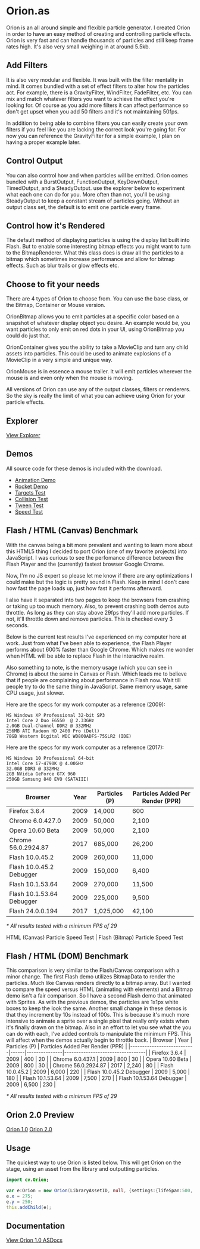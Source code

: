# Orion.as

Orion is an all around simple and flexible particle generator. I created Orion in order to have an easy method of creating and controlling particle effects. Orion is very fast and can handle thousands of particles and still keep frame rates high. It's also very small weighing in at around 5.5kb.

## Add Filters

It is also very modular and flexible. It was built with the filter mentality in mind. It comes bundled with a set of effect filters to alter how the particles act. For example, there is a GravityFilter, WindFilter, FadeFilter, etc. You can mix and match whatever filters you want to achieve the effect you're looking for. Of course as you add more filters it can affect performance so don't get upset when you add 50 filters and it's not maintaining 50fps.

In addition to being able to combine filters you can easily create your own filters if you feel like you are lacking the correct look you're going for. For now you can reference the GravityFilter for a simple example, I plan on having a proper example later.

## Control Output

You can also control how and when particles will be emitted. Orion comes bundled with a BurstOutput, FunctionOutput, KeyDownOutput, TimedOutput, and a SteadyOutput. use the explorer below to experiment what each one can do for you. More often than not, you'll be using SteadyOutput to keep a constant stream of particles going. Without an output class set, the default is to emit one particle every frame.

## Control how it's Rendered

The default method of displaying particles is using the display list built into Flash. But to enable some interesting bitmap effects you might want to turn to the BitmapRenderer. What this class does is draw all the particles to a bitmap which sometimes increase performance and allow for bitmap effects. Such as blur trails or glow effects etc.

## Choose to fit your needs

There are 4 types of Orion to choose from. You can use the base class, or the Bitmap, Container or Mouse version.

OrionBitmap allows you to emit particles at a specific color based on a snapshot of whatever display object you desire. An example would be, you want particles to only emit on red dots in your UI, using OrionBitmap you could do just that.

OrionContainer gives you the ability to take a MovieClip and turn any child assets into particles. This could be used to animate explosions of a MovieClip in a very simple and unique way.

OrionMouse is in essence a mouse trailer. It will emit particles wherever the mouse is and even only when the mouse is moving.

All versions of Orion can use any of the output classes, filters or renderers. So the sky is really the limit of what you can achieve using Orion for your particle effects.

## Explorer

[View Explorer](/bin/OrionExplorer.swf)

## Demos

All source code for these demos is included with the download.

-   [Animation Demo](/bin/Demo.swf)
-   [Rocket Demo](/bin/Rocket.swf)
-   [Targets Test](/bin/TargetsTest.swf)
-   [Collision Test](/bin/Collision%20Test.swf)
-   [Tween Test](/bin/TweenTest.swf)
-   [Speed Test](/bin/Speedtest.swf)

## Flash / HTML (Canvas) Benchmark

With the canvas being a bit more prevalent and wanting to learn more about this HTML5 thing I decided to port Orion (one of my favorite projects) into JavaScript. I was curious to see the perfomance difference between the Flash Player and the (currently) fastest browser Google Chrome.

Now, I'm no JS expert so please let me know if there are any optimizations I could make but the logic is pretty sound in Flash. Keep in mind I don't care how fast the page loads up, just how fast it performs afterward.

I also have it separated into two pages to keep the browsers from crashing or taking up too much memory. Also, to prevent crashing both demos auto throttle. As long as they can stay above 29fps they'll add more particles. If not, it'll throttle down and remove particles. This is checked every 3 seconds.

Below is the current test results I've experienced on my computer here at work. Just from what I've been able to experience, the Flash Player performs about 600% faster than Google Chrome. Which makes me wonder when HTML will be able to replace Flash in the interactive realm.

Also something to note, is the memory usage (which you can see in Chrome) is about the same in Canvas or Flash. Which leads me to believe that if people are complaining about performance in Flash now. Wait till people try to do the same thing in JavaScript. Same memory usage, same CPU usage, just slower.

Here are the specs for my work computer as a reference (2009):

```
MS Windows XP Professional 32-bit SP3
Intel Core 2 Duo E6550  @ 2.33GHz
2.0GB Dual-Channel DDR2 @ 332MHz
256MB ATI Radeon HD 2400 Pro (Dell)
78GB Western Digital WDC WD800ADFS-75SLR2 (IDE)
```

Here are the specs for my work computer as a reference (2017):

```
MS Windows 10 Professional 64-bit
Intel Core i7-4790K @ 4.00GHz
32.0GB DDR3 @ 332MHz
2GB NVidia GeForce GTX 960
250GB Samsung 840 EVO (SATAIII)
```

| Browser                   | Year | Particles (P) | Particles Added Per Render (PPR) |
| ------------------------- | ---- | ------------- | -------------------------------- |
| Firefox 3.6.4             | 2009 | 14,000        | 600                              |
| Chrome 6.0.427.0          | 2009 | 50,000        | 2,100                            |
| Opera 10.60 Beta          | 2009 | 50,000        | 2,100                            |
| Chrome 56.0.2924.87       | 2017 | 685,000       | 26,200                           |
| Flash 10.0.45.2           | 2009 | 260,000       | 11,000                           |
| Flash 10.0.45.2 Debugger  | 2009 | 150,000       | 6,400                            |
| Flash 10.1.53.64          | 2009 | 270,000       | 11,500                           |
| Flash 10.1.53.64 Debugger | 2009 | 225,000       | 9,500                            |
| Flash 24.0.0.194          | 2017 | 1,025,000     | 42,100                           |

_\* All results tested with a minimum FPS of 29_

HTML (Canvas) Particle Speed Test | Flash (Bitmap) Particle Speed Test

## Flash / HTML (DOM) Benchmark

This comparison is very similar to the Flash/Canvas comparison with a minor change. The first Flash demo utilizes BitmapData to render the particles. Much like Canvas renders directly to a bitmap array. But I wanted to compare the speed versus HTML (animating with elements) and a Bitmap demo isn't a fair comparison. So I have a second Flash demo that animated with Sprites. As with the previous demos, the particles are 1x1px white boxes to keep the look the same. Another small change in these demos is that they increment by 10s instead of 100s. This is because it's much more intensive to animate a sprite over a single pixel that really only exists when it's finally drawn on the bitmap. Also in an effort to let you see what the you can do with each, I've added controls to manipulate the minimum FPS. This will affect when the demos actually begin to throttle back.
| Browser | Year | Particles (P) | Particles Added Per Render (PPR) |
|---------------------------|------|---------------|----------------------------------|
| Firefox 3.6.4 | 2009 | 400 | 20 |
| Chrome 6.0.437.1 | 2009 | 800 | 30 |
| Opera 10.60 Beta | 2009 | 800 | 30 |
| Chrome 56.0.2924.87 | 2017 | 2,240 | 80 |
| Flash 10.0.45.2 | 2009 | 6,000 | 220 |
| Flash 10.0.45.2 Debugger | 2009 | 5,000 | 180 |
| Flash 10.1.53.64 | 2009 | 7,500 | 270 |
| Flash 10.1.53.64 Debugger | 2009 | 6,500 | 230 |

_\* All results tested with a minimum FPS of 29_

## Orion 2.0 Preview

[Orion 1.0](/bin/SpeedTest_1.0.swf)
[Orion 2.0](/bin/SpeedTest_2.0.swf)

## Usage

The quickest way to use Orion is listed below. This will get Orion on the stage, using an asset from the library and outputting particles.

```actionscript
import cv.Orion;

var e:Orion = new Orion(LibraryAssetID, null, {settings:{lifeSpan:500, velocityXMin:-50, velocityXMax:50, velocityYMin:-50, velocityYMax:50}}, true);
e.x = 275;
e.y = 250;
this.addChild(e);
```

## Documentation

[View Orion 1.0 ASDocs](/doc/)
